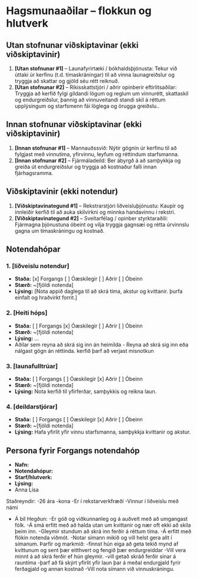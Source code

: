 # Hagsmunaaðilar – flokkun og hlutverk

<!-- 
Fyrir hvern notendahóp skal skrá:
- Nafn hóps (name)
- Staða (status): haka við "Kjörinn" eða "Óhagstæður" ef við á. Aðrir hópar eru ómerktir. 
  (Hópar sem eru hunsaðir þurfa ekki að vera með í skjalinu.)
- Stærð (size): áætlaður fjöldi notenda í hópnum
- Lýsing (description): tilgangur hópsins, helstu ferlar og hlutverk í verkefninu
-->

## Utan stofnunar viðskiptavinar (ekki viðskiptavinir)
1. **[Utan stofnunar #1]** – Launafyrirtæki / bókhaldsþjónusta:
Tekur við úttaki úr kerfinu (t.d. tímaskráningar) til að vinna launagreiðslur og tryggja að skattar og gjöld séu rétt reiknuð.
2. **[Utan stofnunar #2]** – Ríkisskattstjóri / aðrir opinberir eftirlitsaðilar:
Tryggja að kerfið fylgi gildandi lögum og reglum um vinnurétt, skattaskil og endurgreiðslur, þannig að vinnuveitandi standi skil á réttum upplýsingum og starfsmenn fái löglega og örugga greiðslu..

## Innan stofnunar viðskiptavinar (ekki viðskiptavinir)
1. **[Innan stofnunar #1]** – Mannauðssvið:
Nýtir gögnin úr kerfinu til að fylgjast með vinnutíma, yfirvinnu, leyfum og réttindum starfsmanna.
2. **[Innan stofnunar  #2]** – Fjármáladeild:
Ber ábyrgð á að samþykkja og greiða út endurgreiðslur og tryggja að kostnaður falli innan fjárhagsramma.

## Viðskiptavinir (ekki notendur)
1. **[Viðskiptavinategund #1]** – Rekstrarstjóri liðveisluþjónustu:
Kaupir og innleiðir kerfið til að auka skilvirkni og minnka handavinnu í rekstri.
2. **[Viðskiptavinategund #2]** – Sveitarfélag / opinber styrktaraðili:
Fjármagna þjónustuna óbeint og vilja tryggja gagnsæi og rétta úrvinnslu gagna um tímaskráningu og kostnað.

## Notendahópar

### 1. [liðveislu notendur]
- **Staða:** [x] Forgangs  [ ] Óæskilegir  [ ] Aðrir  [ ] Óbeinn  
- **Stærð:** ~[fjöldi notenda]  
- **Lýsing:** [Nota appið daglega til að skrá tíma, akstur og kvittanir. þurfa einfalt og hraðvirkt forrit.]


### 2. [Heiti hóps]
- **Staða:** [ ] Forgangs   [x] Óæskilegir  [ ] Aðrir  [ ] Óbeinn  
- **Stærð:** ~[fjöldi notenda]  
- **Lýsing:** …
- Aðilar sem reyna að skrá sig inn án heimilda - Reyna að skrá sig inn eða nálgast gögn án réttinda. kerfið þarf að verjast misnotkun

### 3. [launafulltrúar]
- **Staða:** [ ] Forgangs   [ ] Óæskilegir  [x] Aðrir  [ ] Óbeinn  
- **Stærð:** ~[fjöldi notenda]  
- **Lýsing:** Nota kerfið til yfirferðar, samþykkis og reikna laun.

### 4. [deildarstjórar]
- **Staða:** [ ] Forgangs   [ ] Óæskilegir  [x] Aðrir [ ] Óbeinn  
- **Stærð:** ~[fjöldi notenda]  
- **Lýsing:** Hafa yfirlit yfir vinnu starfsmanna, samþykkja kvittanir og akstur. 

## Persona fyrir Forgangs  notendahóp
<!--
Persóna getur komið í stað raunverulegs notendafulltrúa þegar hann er 
ekki tiltækur. Þá getur BA hugsað sér slíkan notanda við að framkvæma verk 
eða velja, og þannig búið til upphafspunkt fyrir kröfur sem síðar eru sannreyndar 
með notendum.

Upplýsingar um persónu fyrir viðskiptavin geta innihaldið félags- og 
lýðfræðilega eiginleika, hegðun, óskir og pirrandi þætti. 
Mikilvægt er að tryggja að persónur séu raunverulega fulltrúar viðkomandi 
notendahóps, byggt á markaðs-, lýðfræðilegum og þjóðfræðilegum rannsóknum
-->
<!--
Dæmi bls. 107
Fred, 41, has been a chemist at Contoso Pharmaceuticals since he received his Ph.D.
14 years ago. He doesn’t have much patience with computers. Fred usually works
on two projects at a time in related chemical areas. His lab contains approximately
300 bottles of chemicals and gas cylinders. On an average day, he’ll need four new
chemicals from the stockroom. Two of these will be commercial chemicals in stock,
one will need to be ordered, and one will come from the supply of proprietary Contoso
chemical samples. On occasion, Fred will need a hazardous chemical that requires
special training for safe handling. When he buys a chemical for the first time, Fred
wants the material safety data sheet emailed to him automatically. Each year, Fred will
synthesize about 20 new proprietary chemicals to go into the stockroom. Fred wants
a report of his chemical usage for the previous month to be generated automatically
and sent to him by email so that he can monitor his chemical exposure.
--> 
- **Nafn:**
- **Notendahópur:**
- **Starf/hlutverk:**
- **Lýsing:**
- Anna Lísa 

Staðreyndir:
-26 ára
-kona
-Er í rekstarverkfræði
-Vinnur í liðveislu með námi
- Á bíl
Hegðun:
-Er góð og viðkunnanleg og á auðvelt með að umgangast fólk.
-Á smá erfitt með að halda utan um kvittanir og nær oft ekki að skila þeim inn.
-Gleymir stundum að skrá inn ferðir á réttum tíma.
-Á erfitt með flókin notenda viðmót.
-Notar símann mikið og vill helst gera allt í símanum.
Þarfir og markmið:
-finnst hún eiga að geta tekið mynd af kvittunum og sent þær eitthvert og fengið þær endurgreiddar 
-Vill vera minnt á að skrá ferðir ef hún gleymir.
-vill getað skráð ferðir sínar á rauntíma
-þarf að fá skýrt yfirlit yfir laun þar á meðal endurgjald fyrir ferðagjald og annan kostnað
-Vill nota símann við vinnuskráningu.

